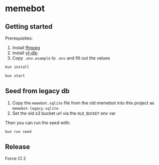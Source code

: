 # memebot

## Getting started

Prerequisites:

1. Install [ffmpeg](https://www.ffmpeg.org/download.html)
2. Install [yt-dlp](https://github.com/yt-dlp/yt-dlp?tab=readme-ov-file#installation)
3. Copy `.env.example` to `.env` and fill out the values

```bash
bun install
```

```bash
bun start
```

## Seed from legacy db

1. Copy the `memebot.sqlite` file from the old memebot into this project as `memebot-legacy.sqlite`
2. Set the old s3 bucket url via the `OLD_BUCKET` env var

Then you can run the seed with:

```bash
bun run seed
```

## Release

Force CI 2
